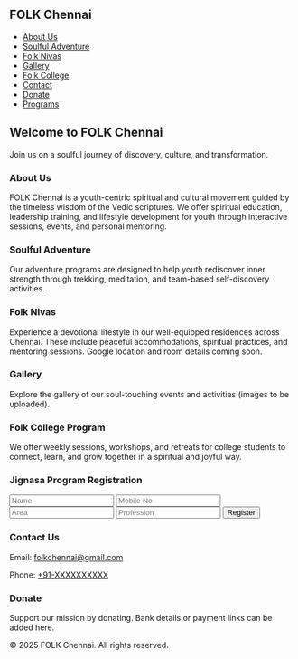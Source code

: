 <!DOCTYPE html>
<html lang="en">
<head>
  <meta charset="UTF-8">
  <meta name="viewport" content="width=device-width, initial-scale=1.0">
  <meta http-equiv="X-UA-Compatible" content="ie=edge">
  <title>FOLK Chennai</title>
  <script src="https://cdn.tailwindcss.com"></script>
  <link rel="icon" href="favicon.ico" type="image/x-icon">
</head>
<body class="bg-gray-50 text-gray-800">
  <!-- Navbar -->
  <nav class="bg-white shadow p-4 flex justify-between items-center sticky top-0 z-50">
    <h1 class="text-xl font-bold text-blue-600">FOLK Chennai</h1>
    <ul class="flex space-x-4 text-sm md:text-base">
      <li><a href="#about" class="hover:text-blue-500">About Us</a></li>
      <li><a href="#adventure" class="hover:text-blue-500">Soulful Adventure</a></li>
      <li><a href="#nivas" class="hover:text-blue-500">Folk Nivas</a></li>
      <li><a href="#gallery" class="hover:text-blue-500">Gallery</a></li>
      <li><a href="#college" class="hover:text-blue-500">Folk College</a></li>
      <li><a href="#contact" class="hover:text-blue-500">Contact</a></li>
      <li><a href="#donate" class="hover:text-blue-500">Donate</a></li>
      <li><a href="#programs" class="hover:text-blue-500">Programs</a></li>
    </ul>
  </nav>

  <!-- Hero Section -->
  <section class="bg-blue-100 text-center py-16 px-4">
    <h2 class="text-3xl md:text-4xl font-bold mb-4">Welcome to FOLK Chennai</h2>
    <p class="max-w-2xl mx-auto text-lg">Join us on a soulful journey of discovery, culture, and transformation.</p>
  </section>

  <!-- About Section -->
  <section id="about" class="p-8 max-w-4xl mx-auto">
    <h3 class="text-2xl font-semibold mb-4">About Us</h3>
    <p>FOLK Chennai is a youth-centric spiritual and cultural movement guided by the timeless wisdom of the Vedic scriptures. We offer spiritual education, leadership training, and lifestyle development for youth through interactive sessions, events, and personal mentoring.</p>
  </section>

  <!-- Soulful Adventure -->
  <section id="adventure" class="p-8 max-w-4xl mx-auto bg-white">
    <h3 class="text-2xl font-semibold mb-4">Soulful Adventure</h3>
    <p>Our adventure programs are designed to help youth rediscover inner strength through trekking, meditation, and team-based self-discovery activities.</p>
  </section>

  <!-- Folk Nivas -->
  <section id="nivas" class="p-8 max-w-4xl mx-auto">
    <h3 class="text-2xl font-semibold mb-4">Folk Nivas</h3>
    <p>Experience a devotional lifestyle in our well-equipped residences across Chennai. These include peaceful accommodations, spiritual practices, and mentoring sessions. Google location and room details coming soon.</p>
  </section>

  <!-- Gallery -->
  <section id="gallery" class="p-8 max-w-4xl mx-auto bg-white">
    <h3 class="text-2xl font-semibold mb-4">Gallery</h3>
    <p>Explore the gallery of our soul-touching events and activities (images to be uploaded).</p>
  </section>

  <!-- Folk College Program -->
  <section id="college" class="p-8 max-w-4xl mx-auto">
    <h3 class="text-2xl font-semibold mb-4">Folk College Program</h3>
    <p>We offer weekly sessions, workshops, and retreats for college students to connect, learn, and grow together in a spiritual and joyful way.</p>
  </section>

  <!-- Registration Form -->
  <section id="programs" class="p-8 bg-gray-100 max-w-3xl mx-auto">
    <h3 class="text-2xl font-semibold mb-6 text-center">Jignasa Program Registration</h3>
    <form class="space-y-4 bg-white p-6 rounded shadow">
      <input type="text" placeholder="Name" class="w-full p-2 border rounded" required />
      <input type="tel" placeholder="Mobile No" class="w-full p-2 border rounded" required />
      <input type="text" placeholder="Area" class="w-full p-2 border rounded" required />
      <input type="text" placeholder="Profession" class="w-full p-2 border rounded" required />
      <button type="submit" class="bg-blue-600 text-white px-4 py-2 rounded hover:bg-blue-700">Register</button>
    </form>
  </section>

  <!-- Contact -->
  <section id="contact" class="p-8 max-w-4xl mx-auto">
    <h3 class="text-2xl font-semibold mb-4">Contact Us</h3>
    <p>Email: <a href="mailto:folkchennai@gmail.com" class="text-blue-600">folkchennai@gmail.com</a></p>
    <p>Phone: <a href="tel:+91XXXXXXXXXX" class="text-blue-600">+91-XXXXXXXXXX</a></p>
  </section>

  <!-- Donate -->
  <section id="donate" class="p-8 bg-white max-w-4xl mx-auto">
    <h3 class="text-2xl font-semibold mb-4">Donate</h3>
    <p>Support our mission by donating. Bank details or payment links can be added here.</p>
  </section>

  <!-- Footer -->
  <footer class="text-center bg-gray-200 p-4 mt-8">
    <p>&copy; 2025 FOLK Chennai. All rights reserved.</p>
  </footer>
</body>
</html>

